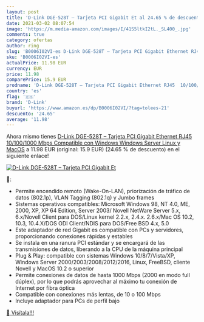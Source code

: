 ```yaml
---
layout: post
title: 'D-Link DGE-528T – Tarjeta PCI Gigabit Et al 24.65 % de descuento'
date: 2021-03-02 08:07:54
image: 'https://m.media-amazon.com/images/I/41S5ltkI2tL._SL400_.jpg'
comments: true
category: ofertas
author: ring
slug: 'B0006I02VI-es D-Link DGE-528T – Tarjeta PCI Gigabit Ethernet RJ45...'
sku: 'B0006I02VI-es'
actualPrice: 11.98 EUR
currency: EUR
price: 11.98
comparePrice: 15.9 EUR
prodname: 'D-Link DGE-528T – Tarjeta PCI Gigabit Ethernet RJ45  10/100/1000 Mbps   Compatible con Windows  Windows Server  Linux y MacOS'
country: 'es'
flag: '🇪🇸'
brand: 'D-Link'
buyurl: 'https://www.amazon.es/dp/B0006I02VI/?tag=tolees-21'
descuento: '24.65'
average: '11.98'
---
```


Ahora mismo tienes [D-Link DGE-528T – Tarjeta PCI Gigabit Ethernet RJ45  10/100/1000 Mbps   Compatible con Windows  Windows Server  Linux y MacOS](https://www.amazon.es/dp/B0006I02VI/?tag=tolees-21) a 11.98 EUR (original: 15.9 EUR) (24.65 %  de descuento) en el siguiente enlace!

[![D-Link DGE-528T – Tarjeta PCI Gigabit Et](https://m.media-amazon.com/images/I/41S5ltkI2tL._SL400_.jpg)](https://www.amazon.es/dp/B0006I02VI/?tag=tolees-21)

🔎:

- Permite encendido remoto (Wake-On-LAN), priorización de tráfico de datos (802.1p), VLAN Tagging (802.1q) y Jumbo frames
- Sistemas operativos compatibles: Microsoft Windows 98, NT 4.0, ME, 2000, XP, XP 64 Edition, Server 2003/ Novell NetWare Server 5.x, 6.x/Novell Client para DOS/Linux kernel 2.2.x, 2.4.x. 2.6.x/Mac OS 10.2, 10.3, 10.4.X/DOS ODI Client/NDIS para DOS/Free BSD 4.x, 5.0
- Este adaptador de red Gigabit es compatible con PCs y servidores, proporcionando conexiones rápidas y estables
- Se instala en una ranura PCI estándar y se encargará de las transmisiones de datos, liberando a la CPU de la máquina principal
- Plug & Play: compatible con sistemas Windows 10/8/7/Vista/XP, Windows Server 2000/2003/2008/2012/2016, Linux, FreeBSD, cliente Novell y MacOS 10.2 o superior
- Permite conexiones de datos de hasta 1000 Mbps (2000 en modo full dúplex), por lo que podrás aprovechar al máximo tu conexión de Internet por fibra óptica
- Compatible con conexiones más lentas, de 10 o 100 Mbps
- Incluye adaptador para PCs de perfil bajo

[🛒 Visítala!!!](https://www.amazon.es/dp/B0006I02VI/?tag=tolees-21)
